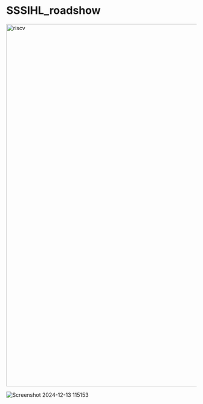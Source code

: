 # SSSIHL_roadshow

<img width="960" alt="riscv" src="https://github.com/user-attachments/assets/c5b4e8af-110f-4d37-be27-2315bd0c775d" />

![Screenshot 2024-12-13 115153](https://github.com/user-attachments/assets/bae9578a-3f39-4392-a4f4-639ec5c93dd5)

